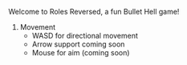 Welcome to Roles Reversed, a fun Bullet Hell game!

1. Movement
    - WASD for directional movement
    - Arrow support coming soon
    - Mouse for aim (coming soon)